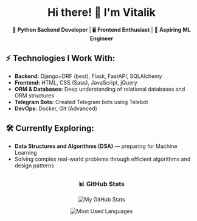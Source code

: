 <h1 align="center">Hi there! 👋 I'm Vitalik</h1>

<p align="center">
  🔧 <strong>Python Backend Developer</strong> | 🖥️ <strong>Frontend Enthusiast</strong> | 🚀 <strong>Aspiring ML Engineer</strong>
</p>

<h2>⚡ Technologies I Work With:</h2>
<ul>
  <li><strong>Backend:</strong> Django+DRF (best), Flask, FastAPI, SQLAlchemy</li>
  <li><strong>Frontend:</strong> HTML, CSS (Sass), JavaScript, jQuery</li>
  <li><strong>ORM & Databases:</strong> Deep understanding of relational databases and ORM structures</li>
  <li><strong>Telegram Bots:</strong> Created Telegram bots using Telebot</li>
  <li><strong>DevOps:</strong> Docker, Git (Advanced)</li>
</ul>

<h2>🛠️ Currently Exploring:</h2>
<ul>
  <li><strong>Data Structures and Algorithms (DSA)</strong> — preparing for Machine Learning</li>
  <li>Solving complex real-world problems through efficient algorithms and design patterns</li>
</ul>
<h2></h2>
<h3 align="center">📊 GitHub Stats</h3>
<p align="center">
  <img src="https://github-readme-stats.vercel.app/api?username=b7sj3o&show_icons=true&theme=radical" alt="My GitHub Stats" />
</p>
<p align="center">
  <img src="https://github-readme-stats.vercel.app/api/top-langs/?username=b7sj3o&layout=compact&theme=radical" alt="Most Used Languages" />
</p>
